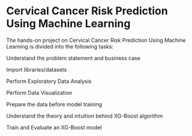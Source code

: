 # Cervical Cancer Risk Prediction Using Machine Learning

The hands-on project on Cervical Cancer Risk Prediction Using Machine Learning is divided into the following tasks:

Understand the problem statement and business case

Import libraries/datasets

Perform Exploratory Data Analysis

Perform Data Visualization 

Prepare the data before model training

Understand the theory and intuition behind XG-Boost algorithm

Train and Evaluate an XG-Boost model
